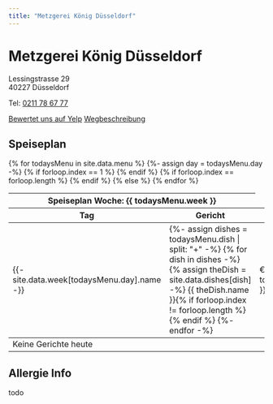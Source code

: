 ```yaml
---
title: "Metzgerei König Düsseldorf"
---
```


# Metzgerei König Düsseldorf

Lessingstrasse 29<br />
40227 Düsseldorf

Tel: <a href="tel:+49211786777">0211 78 67 77</a>

<a href="https://www.yelp.de/biz/metzgerei-könig-düsseldorf">Bewertet uns auf Yelp</a>
<a href="https://www.yelp.de/map/metzgerei-k%C3%B6nig-d%C3%BCsseldorf">Wegbeschreibung</a>

## Speiseplan

<table>
{% for todaysMenu in site.data.menu %}
{%- assign day = todaysMenu.day -%}
	{% if forloop.index == 1 %}
	<thead>
	<tr>
		<th colspan="2">Speiseplan Woche: {{ todaysMenu.week }}</th>
	</tr>
	<tr>
		<th>Tag</th>
		<th>Gericht</th>
		<th>Preis</th>
	</tr>
	</thead>
	<tbody>
	{% endif %}
	<tr>
		<td>
			 {{- site.data.week[todaysMenu.day].name -}}
		</td>
		<td>
			{%- assign dishes = todaysMenu.dish | split: "+" -%}
			{% for dish in dishes -%}
				{% assign theDish = site.data.dishes[dish] -%}
				{{ theDish.name }}{% if forloop.index != forloop.length %}<br/>{% endif %}
			{%- endfor -%}
		</td>
		<td>&euro; {{ todaysMenu.price }}</td>
	</tr>
	{% if forloop.index == forloop.length %}
	</tbody>
	{% endif %}
{% else %}
<tr><td>Keine Gerichte heute</td></tr>
{% endfor %}
</table>

## Allergie Info

todo